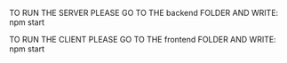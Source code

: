 TO RUN THE SERVER PLEASE GO TO THE backend FOLDER AND WRITE:
npm start

TO RUN THE CLIENT PLEASE GO TO THE frontend FOLDER AND WRITE:
npm start
